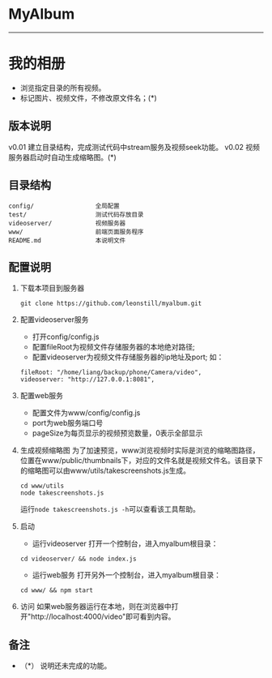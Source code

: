 MyAlbum
===
---

# 我的相册

- 浏览指定目录的所有视频。
- 标记图片、视频文件，不修改原文件名；(*)

## 版本说明
v0.01                   建立目录结构，完成测试代码中stream服务及视频seek功能。
v0.02                   视频服务器启动时自动生成缩略图。(*)

## 目录结构
```
config/                 全局配置
test/                   测试代码存放目录
videoserver/            视频服务器
www/                    前端页面服务程序
README.md               本说明文件
```
## 配置说明
1.  下载本项目到服务器
    ```
    git clone https://github.com/leonstill/myalbum.git 
    ```

2.  配置videoserver服务
    - 打开config/config.js
    - 配置fileRoot为视频文件存储服务器的本地绝对路径;
    - 配置videoserver为视频文件存储服务器的ip地址及port;
    如：
    ```
    fileRoot: "/home/liang/backup/phone/Camera/video",
    videoserver: "http://127.0.0.1:8081", 
    ```

3.  配置web服务
    - 配置文件为www/config/config.js
    - port为web服务端口号
    - pageSize为每页显示的视频预览数量，0表示全部显示

4.  生成视频缩略图
    为了加速预览，www浏览视频时实际是浏览的缩略图路径，位置在www/public/thumbnails下，对应的文件名就是视频文件名。该目录下的缩略图可以由www/utils/takescreenshots.js生成。
    ```
    cd www/utils
    node takescreenshots.js
    ```
    运行`node takescreenshots.js -h`可以查看该工具帮助。

5.  启动
    - 运行videoserver
    打开一个控制台，进入myalbum根目录：
    ```
    cd videoserver/ && node index.js
    ```
    - 运行web服务
    打开另外一个控制台，进入myalbum根目录：
    ```
    cd www/ && npm start
    ```

6.  访问
    如果web服务器运行在本地，则在浏览器中打开"http://localhost:4000/video"即可看到内容。
    
    
## 备注
- （*） 说明还未完成的功能。